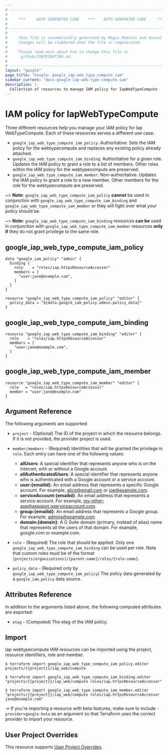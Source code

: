 ```yaml
---
# ----------------------------------------------------------------------------
#
#     ***     AUTO GENERATED CODE    ***    AUTO GENERATED CODE     ***
#
# ----------------------------------------------------------------------------
#
#     This file is automatically generated by Magic Modules and manual
#     changes will be clobbered when the file is regenerated.
#
#     Please read more about how to change this file in
#     .github/CONTRIBUTING.md.
#
# ----------------------------------------------------------------------------
layout: "google"
page_title: "Google: google_iap_web_type_compute_iam"
sidebar_current: "docs-google-iap-web-type-compute-iam"
description: |-
  Collection of resources to manage IAM policy for IapWebTypeCompute
---
```


# IAM policy for IapWebTypeCompute
Three different resources help you manage your IAM policy for Iap WebTypeCompute. Each of these resources serves a different use case:

* `google_iap_web_type_compute_iam_policy`: Authoritative. Sets the IAM policy for the webtypecompute and replaces any existing policy already attached.
* `google_iap_web_type_compute_iam_binding`: Authoritative for a given role. Updates the IAM policy to grant a role to a list of members. Other roles within the IAM policy for the webtypecompute are preserved.
* `google_iap_web_type_compute_iam_member`: Non-authoritative. Updates the IAM policy to grant a role to a new member. Other members for the role for the webtypecompute are preserved.

~> **Note:** `google_iap_web_type_compute_iam_policy` **cannot** be used in conjunction with `google_iap_web_type_compute_iam_binding` and `google_iap_web_type_compute_iam_member` or they will fight over what your policy should be.

~> **Note:** `google_iap_web_type_compute_iam_binding` resources **can be** used in conjunction with `google_iap_web_type_compute_iam_member` resources **only if** they do not grant privilege to the same role.



## google\_iap\_web\_type\_compute\_iam\_policy

```hcl
data "google_iam_policy" "admin" {
  binding {
    role    = "roles/iap.httpsResourceAccessor"
    members = [
      "user:jane@example.com",
    ]
  }
}

resource "google_iap_web_type_compute_iam_policy" "editor" {
  policy_data = "${data.google_iam_policy.admin.policy_data}"
}
```

## google\_iap\_web\_type\_compute\_iam\_binding

```hcl
resource "google_iap_web_type_compute_iam_binding" "editor" {
  role    = "roles/iap.httpsResourceAccessor"
  members = [
    "user:jane@example.com",
  ]
}
```

## google\_iap\_web\_type\_compute\_iam\_member

```hcl
resource "google_iap_web_type_compute_iam_member" "editor" {
  role   = "roles/iap.httpsResourceAccessor"
  member = "user:jane@example.com"
}
```

## Argument Reference

The following arguments are supported:


* `project` - (Optional) The ID of the project in which the resource belongs.
    If it is not provided, the provider project is used.

* `member/members` - (Required) Identities that will be granted the privilege in `role`.
  Each entry can have one of the following values:
  * **allUsers**: A special identifier that represents anyone who is on the internet; with or without a Google account.
  * **allAuthenticatedUsers**: A special identifier that represents anyone who is authenticated with a Google account or a service account.
  * **user:{emailid}**: An email address that represents a specific Google account. For example, alice@gmail.com or joe@example.com.
  * **serviceAccount:{emailid}**: An email address that represents a service account. For example, my-other-app@appspot.gserviceaccount.com.
  * **group:{emailid}**: An email address that represents a Google group. For example, admins@example.com.
  * **domain:{domain}**: A G Suite domain (primary, instead of alias) name that represents all the users of that domain. For example, google.com or example.com.

* `role` - (Required) The role that should be applied. Only one
    `google_iap_web_type_compute_iam_binding` can be used per role. Note that custom roles must be of the format
    `[projects|organizations]/{parent-name}/roles/{role-name}`.

* `policy_data` - (Required only by `google_iap_web_type_compute_iam_policy`) The policy data generated by
  a `google_iam_policy` data source.

## Attributes Reference

In addition to the arguments listed above, the following computed attributes are
exported:

* `etag` - (Computed) The etag of the IAM policy.

## Import

Iap webtypecompute IAM resources can be imported using the project, resource identifiers, role and member.

```
$ terraform import google_iap_web_type_compute_iam_policy.editor projects/{{project}}/iap_web/compute

$ terraform import google_iap_web_type_compute_iam_binding.editor "projects/{{project}}/iap_web/compute roles/iap.httpsResourceAccessor"

$ terraform import google_iap_web_type_compute_iam_member.editor "projects/{{project}}/iap_web/compute roles/iap.httpsResourceAccessor jane@example.com"
```

-> If you're importing a resource with beta features, make sure to include `-provider=google-beta`
as an argument so that Terraform uses the correct provider to import your resource.

## User Project Overrides

This resource supports [User Project Overrides](https://www.terraform.io/docs/providers/google/provider_reference.html#user_project_override).
